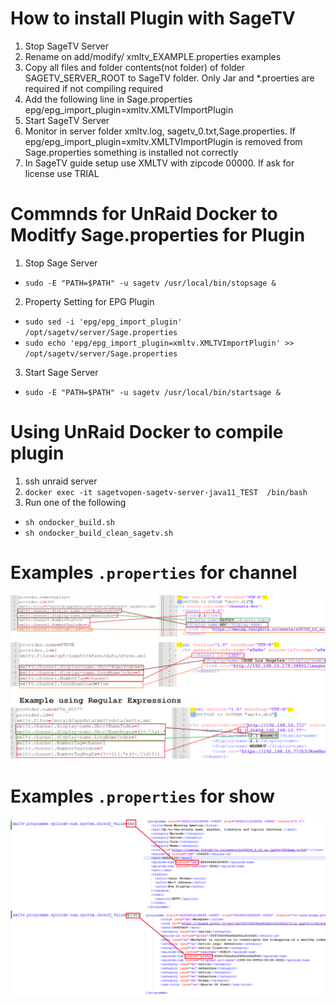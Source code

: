 # How to install Plugin with SageTV 
1.  Stop SageTV Server
2.  Rename on add/modify/ xmltv_EXAMPLE.properties examples
3.  Copy all files and folder contents(not folder) of folder SAGETV_SERVER_ROOT to SageTV folder.  Only Jar and *.proerties are required if not compiling required
4.  Add the following line in Sage.properties epg/epg_import_plugin=xmltv.XMLTVImportPlugin
5.  Start SageTV Server
6.  Monitor in server folder xmltv.log, sagetv_0.txt,Sage.properties.  If epg/epg_import_plugin=xmltv.XMLTVImportPlugin is removed from Sage.properties something is installed not correctly
7.  In SageTV guide setup use XMLTV with zipcode 00000.  If ask for license use TRIAL

# Commnds for UnRaid Docker to Moditfy Sage.properties for Plugin 
1.  Stop Sage Server
+ ``sudo -E "PATH=$PATH" -u sagetv /usr/local/bin/stopsage &``
2.  Property Setting for EPG Plugin 
- ``sudo sed -i 'epg/epg_import_plugin' /opt/sagetv/server/Sage.properties``
- ``sudo echo 'epg/epg_import_plugin=xmltv.XMLTVImportPlugin' >>  /opt/sagetv/server/Sage.properties``
3.  Start Sage Server 
- `` sudo -E "PATH=$PATH" -u sagetv /usr/local/bin/startsage & ``

# Using UnRaid Docker to compile plugin
1.  ssh unraid server
2.  ``docker exec -it sagetvopen-sagetv-server-java11_TEST  /bin/bash``
3.  Run one of the following
- `` sh ondocker_build.sh ``
- `` sh ondocker_build_clean_sagetv.sh ``

# Examples `.properties` for channel
![](https://github.com/jzhvymetal/SageTv_XMLTVImportPlugin/blob/main/SAGETV_SERVER_ROOT_Contents/xmltv_src/DOC/PROP_Channel.png)

# Examples `.properties` for show
![](https://github.com/jzhvymetal/SageTv_XMLTVImportPlugin/blob/main/SAGETV_SERVER_ROOT_Contents/xmltv_src/DOC/PROP_Show.png)

